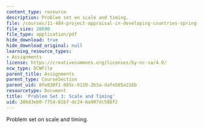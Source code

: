 ```yaml
---
content_type: resource
description: Problem set on scale and timing.
file: /courses/11-484-project-appraisal-in-developing-countries-spring-2005/38bd3eb0775481b7dc246a907dc588f2_ps03.pdf
file_size: 26690
file_type: application/pdf
hide_download: true
hide_download_original: null
learning_resource_types:
- Assignments
license: https://creativecommons.org/licenses/by-nc-sa/4.0/
ocw_type: OCWFile
parent_title: Assignments
parent_type: CourseSection
parent_uid: 8fe830f1-085c-9120-2b3a-dafe505a216b
resourcetype: Document
title: 'Problem Set 3: Scale and Timing'
uid: 38bd3eb0-7754-81b7-dc24-6a907dc588f2
---
```

Problem set on scale and timing.